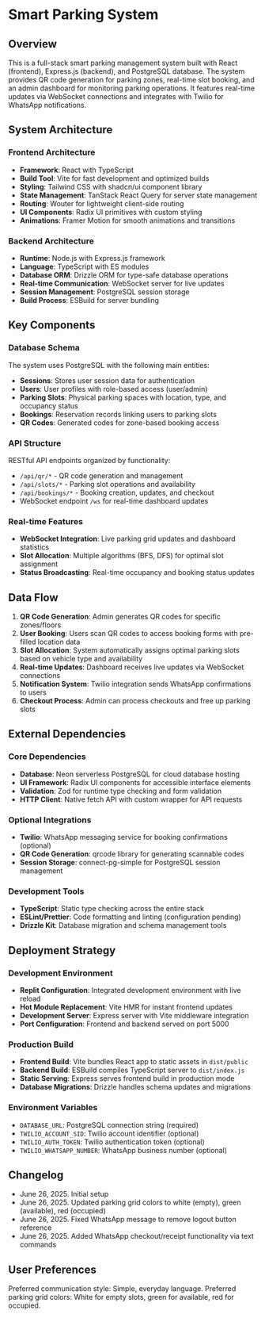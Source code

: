 # Smart Parking System

## Overview
This is a full-stack smart parking management system built with React (frontend), Express.js (backend), and PostgreSQL database. The system provides QR code generation for parking zones, real-time slot booking, and an admin dashboard for monitoring parking operations. It features real-time updates via WebSocket connections and integrates with Twilio for WhatsApp notifications.

## System Architecture

### Frontend Architecture
- **Framework**: React with TypeScript
- **Build Tool**: Vite for fast development and optimized builds
- **Styling**: Tailwind CSS with shadcn/ui component library
- **State Management**: TanStack React Query for server state management
- **Routing**: Wouter for lightweight client-side routing
- **UI Components**: Radix UI primitives with custom styling
- **Animations**: Framer Motion for smooth animations and transitions

### Backend Architecture
- **Runtime**: Node.js with Express.js framework
- **Language**: TypeScript with ES modules
- **Database ORM**: Drizzle ORM for type-safe database operations
- **Real-time Communication**: WebSocket server for live updates
- **Session Management**: PostgreSQL session storage
- **Build Process**: ESBuild for server bundling

## Key Components

### Database Schema
The system uses PostgreSQL with the following main entities:
- **Sessions**: Stores user session data for authentication
- **Users**: User profiles with role-based access (user/admin)
- **Parking Slots**: Physical parking spaces with location, type, and occupancy status
- **Bookings**: Reservation records linking users to parking slots
- **QR Codes**: Generated codes for zone-based booking access

### API Structure
RESTful API endpoints organized by functionality:
- `/api/qr/*` - QR code generation and management
- `/api/slots/*` - Parking slot operations and availability
- `/api/bookings/*` - Booking creation, updates, and checkout
- WebSocket endpoint `/ws` for real-time dashboard updates

### Real-time Features
- **WebSocket Integration**: Live parking grid updates and dashboard statistics
- **Slot Allocation**: Multiple algorithms (BFS, DFS) for optimal slot assignment
- **Status Broadcasting**: Real-time occupancy and booking status updates

## Data Flow

1. **QR Code Generation**: Admin generates QR codes for specific zones/floors
2. **User Booking**: Users scan QR codes to access booking forms with pre-filled location data
3. **Slot Allocation**: System automatically assigns optimal parking slots based on vehicle type and availability
4. **Real-time Updates**: Dashboard receives live updates via WebSocket connections
5. **Notification System**: Twilio integration sends WhatsApp confirmations to users
6. **Checkout Process**: Admin can process checkouts and free up parking slots

## External Dependencies

### Core Dependencies
- **Database**: Neon serverless PostgreSQL for cloud database hosting
- **UI Framework**: Radix UI components for accessible interface elements
- **Validation**: Zod for runtime type checking and form validation
- **HTTP Client**: Native fetch API with custom wrapper for API requests

### Optional Integrations
- **Twilio**: WhatsApp messaging service for booking confirmations (optional)
- **QR Code Generation**: qrcode library for generating scannable codes
- **Session Storage**: connect-pg-simple for PostgreSQL session management

### Development Tools
- **TypeScript**: Static type checking across the entire stack
- **ESLint/Prettier**: Code formatting and linting (configuration pending)
- **Drizzle Kit**: Database migration and schema management tools

## Deployment Strategy

### Development Environment
- **Replit Configuration**: Integrated development environment with live reload
- **Hot Module Replacement**: Vite HMR for instant frontend updates
- **Development Server**: Express server with Vite middleware integration
- **Port Configuration**: Frontend and backend served on port 5000

### Production Build
- **Frontend Build**: Vite bundles React app to static assets in `dist/public`
- **Backend Build**: ESBuild compiles TypeScript server to `dist/index.js`
- **Static Serving**: Express serves frontend build in production mode
- **Database Migrations**: Drizzle handles schema updates and migrations

### Environment Variables
- `DATABASE_URL`: PostgreSQL connection string (required)
- `TWILIO_ACCOUNT_SID`: Twilio account identifier (optional)
- `TWILIO_AUTH_TOKEN`: Twilio authentication token (optional)
- `TWILIO_WHATSAPP_NUMBER`: WhatsApp business number (optional)

## Changelog
- June 26, 2025. Initial setup
- June 26, 2025. Updated parking grid colors to white (empty), green (available), red (occupied)
- June 26, 2025. Fixed WhatsApp message to remove logout button reference
- June 26, 2025. Added WhatsApp checkout/receipt functionality via text commands

## User Preferences
Preferred communication style: Simple, everyday language.
Preferred parking grid colors: White for empty slots, green for available, red for occupied.